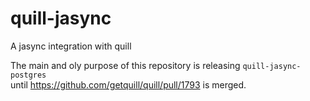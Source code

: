 # quill-jasync
A jasync integration with quill

The main and oly purpose of this repository is releasing `quill-jasync-postgres`  
until https://github.com/getquill/quill/pull/1793 is merged.